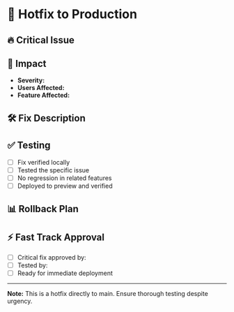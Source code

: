 # 🚨 Hotfix to Production

## 🔥 Critical Issue
<!-- Describe the critical issue being fixed -->

## 🎯 Impact
- **Severity:** <!-- Critical/High/Medium -->
- **Users Affected:** <!-- All/Some/Specific -->
- **Feature Affected:** <!-- Which feature is broken? -->

## 🛠️ Fix Description
<!-- Explain what the fix does -->

## ✅ Testing
- [ ] Fix verified locally
- [ ] Tested the specific issue
- [ ] No regression in related features
- [ ] Deployed to preview and verified

## 📊 Rollback Plan
<!-- How to rollback if this fix causes issues -->

## ⚡ Fast Track Approval
- [ ] Critical fix approved by: <!-- Name -->
- [ ] Tested by: <!-- Name -->
- [ ] Ready for immediate deployment

---
**Note:** This is a hotfix directly to main. Ensure thorough testing despite urgency.